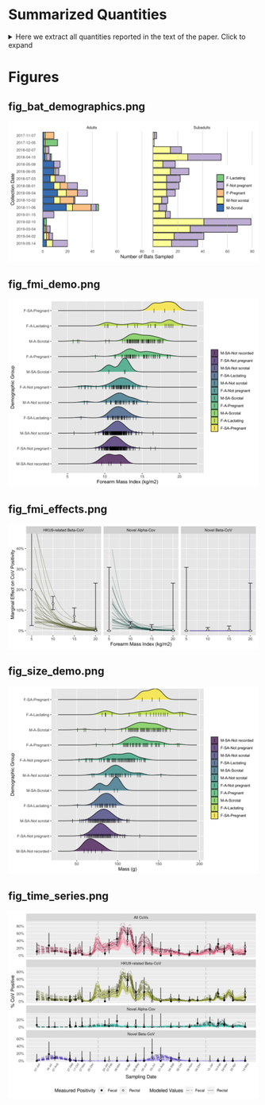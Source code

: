 
# Summarized Quantities

<details>
<summary>
Here we extract all quantities reported in the text of the paper. Click
to expand
</summary>

| Quantity   | Value |
|:-----------|------:|
| A quantity |     1 |

</details>

# Figures

## fig_bat_demographics.png

![](fig_bat_demographics.png)

## fig_fmi_demo.png

![](fig_fmi_demo.png)

## fig_fmi_effects.png

![](fig_fmi_effects.png)

## fig_size_demo.png

![](fig_size_demo.png)

## fig_time_series.png

![](fig_time_series.png)
